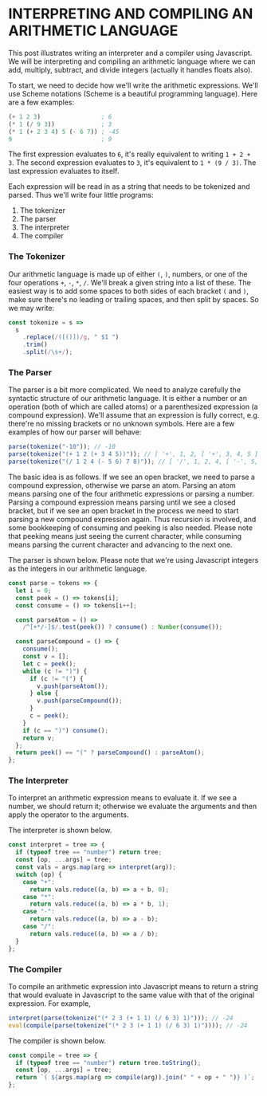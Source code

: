 # INTERPRETING AND COMPILING AN ARITHMETIC LANGUAGE

This post illustrates writing an interpreter and a compiler using
Javascript. We will be interpreting and compiling an arithmetic
language where we can add, multiply, subtract, and divide
integers (actually it handles floats also).

To start, we need to decide how we'll write the arithmetic expressions.
We'll use Scheme notations (Scheme is a beautiful programming language).
Here are a few examples:

```scheme
(+ 1 2 3)                 ; 6
(* 1 (/ 9 3))             ; 3
(* 1 (+ 2 3 4) 5 (- 6 7)) ; -45
9                         ; 9
```

The first expression evaluates to `6`, it's really equivalent
to writing `1 + 2 + 3`. The second expression evaluates to
`3`, it's equivalent to `1 * (9 / 3)`. The last expression
evaluates to itself.

Each expression will be read in as a string that needs to be
tokenized and parsed. Thus we'll write four little programs:

1. The tokenizer
2. The parser
3. The interpreter
4. The compiler

### The Tokenizer

Our arithmetic language is made up of either `(`, `)`, numbers, or
one of the four operations `+`, `-`, `*`, `/`. We'll break a given
string into a list of these. The easiest way is to add some spaces
to both sides of each bracket `(` and `)`, make sure there's no
leading or trailing spaces, and then split by spaces. So we may
write:

```javascript
const tokenize = s =>
  s
    .replace(/([()])/g, " $1 ")
    .trim()
    .split(/\s+/);
```

### The Parser

The parser is a bit more complicated. We need to analyze carefully
the syntactic structure of our arithmetic language. It is either a
number or an operation (both of which are called atoms) or a
parenthesized expression (a compound expression).
We'll assume that an expression is fully correct, e.g. there're no
missing brackets or no unknown
symbols. Here are a few examples of how our parser will behave:

```javascript
parse(tokenize("-10")); // -10
parse(tokenize("(+ 1 2 (+ 3 4 5))")); // [ '+', 1, 2, [ '+', 3, 4, 5 ] ]
parse(tokenize("(/ 1 2 4 (- 5 6) 7 8)")); // [ '/', 1, 2, 4, [ '-', 5, 6 ], 7, 8 ]
```

The basic idea is as follows. If we see an open bracket, we need to parse
a compound expression, otherwise we parse an atom. Parsing an atom means
parsing one of the four arithmetic expressions or parsing a number.
Parsing a compound expression means parsing until we see a closed bracket, but
if we see an open bracket in the process we need to start parsing a new
compound expression again. Thus recursion is involved, and some bookkeeping
of consuming and peeking is also needed. Please note that peeking means
just seeing the current character, while consuming means parsing the current
character and advancing to the next one.

The parser is shown below. Please note that we're using Javascript integers as
the integers in our arithmetic language.

```javascript
const parse = tokens => {
  let i = 0;
  const peek = () => tokens[i];
  const consume = () => tokens[i++];

  const parseAtom = () =>
    /^[+*/-]$/.test(peek()) ? consume() : Number(consume());

  const parseCompound = () => {
    consume();
    const v = [];
    let c = peek();
    while (c != ")") {
      if (c != "(") {
        v.push(parseAtom());
      } else {
        v.push(parseCompound());
      }
      c = peek();
    }
    if (c == ")") consume();
    return v;
  };
  return peek() == "(" ? parseCompound() : parseAtom();
};
```

### The Interpreter

To interpret an arithmetic expression means to evaluate it. If we
see a number, we should return it; otherwise we evaluate the arguments
and then apply the operator to the arguments.

The interpreter is shown below.

```javascript
const interpret = tree => {
  if (typeof tree == "number") return tree;
  const [op, ...args] = tree;
  const vals = args.map(arg => interpret(arg));
  switch (op) {
    case "+":
      return vals.reduce((a, b) => a + b, 0);
    case "*":
      return vals.reduce((a, b) => a * b, 1);
    case "-":
      return vals.reduce((a, b) => a - b);
    case "/":
      return vals.reduce((a, b) => a / b);
  }
};
```

### The Compiler

To compile an arithmetic expression into Javascript means to return
a string that would evaluate in Javascript to the same value with that
of the original expression. For example,

```javascript
interpret(parse(tokenize("(* 2 3 (+ 1 1) (/ 6 3) 1)"))); // -24
eval(compile(parse(tokenize("(* 2 3 (+ 1 1) (/ 6 3) 1)")))); // -24
```

The compiler is shown below.

```javascript
const compile = tree => {
  if (typeof tree == "number") return tree.toString();
  const [op, ...args] = tree;
  return `( ${args.map(arg => compile(arg)).join(" " + op + " ")} )`;
};
```
